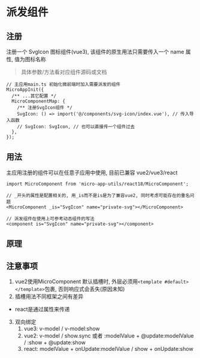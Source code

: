 # 派发组件

## 注册

注册一个 SvgIcon 图标组件(vue3), 该组件的原生用法只需要传入一个 name 属性, 值为图标名称

> 具体参数/方法看对应组件源码或文档

```TSX
// 主应用main.ts 初始化微前端时加入需要派发的组件
MicroAppInit({
  /** ...其它配置 */
  MicroComponentMap: {
    /** 注册SvgIcon组件 */
    SvgIcon: () => import('@/components/svg-icon/index.vue'), // 传入导入函数
    // SvgIcon: SvgIcon, // 也可以直接传一个组件过去
  },
});
```

## 用法

主应用注册的组件可以在任意子应用中使用, 目前已兼容 vue2/vue3/react

```TSX
import MicroComponent from 'micro-app-utils/react18/MicroComponent';

// _开头的属性是配置相关的, 用_is而不是is是为了兼容vue2, 同时考虑可能存在的重名问题
<MicroComponent _is="SvgIcon" name="private-svg"></MicroComponent>

// 派发组件在使用上可参考动态组件的写法
<component is="SvgIcon" name="private-svg"></component>
```

## 原理


## 注意事项

1. vue2使用MicroComponent 默认插槽时, 外层必须用`<template #default></template>`包裹, 否则响应式会丢失(原因未知)
2. 插槽用法不同框架之间有差异
  - react是通过属性来传递
3. 双向绑定
   1. vue3: v-model / v-model:show
   2. vue2: v-model / show.sync 或者 :modelValue + @update:modelValue / :show + @update:show
   3. react: modelValue + onUpdate:modelValue / show + onUpdate:show
   
